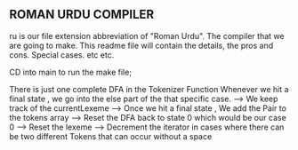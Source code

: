## ROMAN URDU COMPILER

ru is our file extension abbreviation of "Roman Urdu". The compiler that we are going to make.
This readme file will contain the details, the pros and cons. Special cases. etc etc.


CD into main to run the make file;

There is just one complete DFA in the Tokenizer Function
Whenever we hit a final state , we go into the else part of the that 
specific case. 
--> We keep track of the currentLexeme
--> Once we hit a final state , We add the Pair to the tokens array 
--> Reset the DFA back to state 0 which would be our case 0
--> Reset the lexeme
--> Decrement the iterator in cases where there can be two different Tokens that can 
occur without a space

